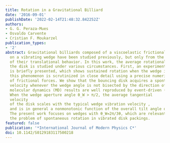 ```yaml
---
title: Rotation in a Gravitational Billiard
date: '2016-09-01'
publishDate: '2022-02-14T21:48:32.842252Z'
authors:
- G. G. Peraza-Mues
- Osvaldo Carvente
- Cristian F. Moukarzel
publication_types:
- '2'
abstract: Gravitational billiards composed of a viscoelastic frictional disk bouncing
  on a vibrating wedge have been studied previously, but only from the point of view
  of their translational behavior. In this work, the average rotational velocity of
  the disk is studied under various circumstances. First, an experimental realization
  is briefly presented, which shows sustained rotation when the wedge is tilted. Next,
  this phenomenon is scrutinized in close detail using a precise numerical implementation
  of frictional forces. We show that the bouncing disk acquires a spontaneous rotational
  velocity whenever the wedge angle is not bisected by the direction of gravity. Our
  molecular dynamics (MD) results are well reproduced by event-driven (ED) simulations.
  When the wedge aperture angle θ_W > π/2, the average tangential
  velocity
  of the disk scales with the typical wedge vibration velocity ,
  and is in general a nonmonotonic function of the overall tilt angle of the wedge.
  The present work focuses on wedges with θ_W=2π/3θ, which are relevant for
  the problem of spontaneous rotation in vibrated disk packings.
featured: false
publication: '*International Journal of Modern Physics C*'
doi: 10.1142/S0129183117500218
---
```


